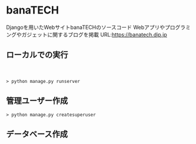 # banaTECH
Djangoを用いたWebサイトbanaTECHのソースコード
Webアプリやプログラミングやガジェットに関するブログを掲載
URL:https://banatech.dip.jp

## ローカルでの実行
　
```
> python manage.py runserver
```

## 管理ユーザー作成

```
> python manage.py createsuperuser
```

## データベース作成

```

```
